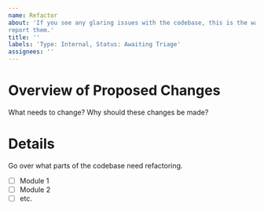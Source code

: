 ```yaml
---
name: Refactor
about: 'If you see any glaring issues with the codebase, this is the way to
report them.'
title: ''
labels: 'Type: Internal, Status: Awaiting Triage'
assignees: ''
---
```


# Overview of Proposed Changes

What needs to change? Why should these changes be made?

# Details

Go over what parts of the codebase need refactoring.

- [ ] Module 1
- [ ] Module 2
- [ ] etc.
